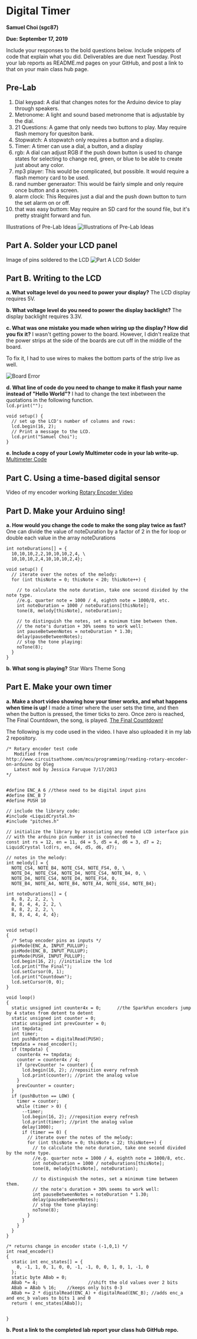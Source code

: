 # Digital Timer

**Samuel Choi (sgc87)**

**Due: September 17, 2019**

Include your responses to the bold questions below. Include snippets of code that explain what you did. Deliverables are due next Tuesday. Post your lab reports as README.md pages on your GitHub, and post a link to that on your main class hub page.

## Pre-Lab
 1) Dial keypad: A dial that changes notes for the Arduino device to play through speakers. 
 2) Metronome: A light and sound based metronome that is adjustable by the dial. 
 3) 21 Questions: A game that only needs two buttons to play. May require flash memory for quesiton bank. 
 4) Stopwatch: A stopwatch only requires a button and a display. 
 5) Timer: A timer can use a dial, a button, and a display
 6) rgb: A dial can adjust RGB if the push down button is used to change states for selecting to change red, green, or blue to be able to create just about any color. 
 7) mp3 player: This would be complicated, but possible. It would require a flash memory card to be used. 
 8) rand number generaator: This would be fairly simple and only require once button and a screen. 
 9) alarm clock: This Requires just a dial and the push down button to turn the set alarm on or off. 
10) that was easy buttom: May require an SD card for the sound file, but it's pretty straight forward and fun. 

Illustrations of Pre-Lab Ideas
![Illustrations of Pre-Lab Ideas](https://github.com/sgc87/IDD-Fa19-Lab2/blob/master/Pre-lab%20Sketches.jpg)

## Part A. Solder your LCD panel

Image of pins soldered to the LCD
![Part A LCD Solder](https://github.com/sgc87/IDD-Fa19-Lab2/blob/master/LCD%20Solder.jpg)

## Part B. Writing to the LCD
 
**a. What voltage level do you need to power your display?**
The LCD display requires 5V. 

**b. What voltage level do you need to power the display backlight?**
The display backlight requires 3.3V. 
   
**c. What was one mistake you made when wiring up the display? How did you fix it?**
I wasn't getting power to the board. However, I didn't realize that the power strips at the side of the boards are cut off in the middle of the board. 

To fix it, I had to use wires to makes the bottom parts of the strip live as well. 

![Board Error](https://github.com/sgc87/IDD-Fa19-Lab2/blob/master/Board_Error.jpg)

**d. What line of code do you need to change to make it flash your name instead of "Hello World"?**
I had to change the text inbetween the quotations in the following function.  
```lcd.print("");```

```
void setup() {
  // set up the LCD's number of columns and rows:
  lcd.begin(16, 2);
  // Print a message to the LCD.
  lcd.print("Samuel Choi");
}
```
 
**e. Include a copy of your Lowly Multimeter code in your lab write-up.**
[Multimeter Code](https://github.com/sgc87/IDD-Fa19-Lab2/blob/master/multimeter_sgc87.ino)

## Part C. Using a time-based digital sensor
Video of my encoder working
[Rotary Encoder Video](https://l.facebook.com/l.php?u=https%3A%2F%2Fyoutu.be%2Foc_immYQTo8%3Ffbclid%3DIwAR1QU2X6IA-nAEVBljFnNDXLBaRemzhXAcw24lmihTY0dQrd77Vvv2nVnpA&h=AT3U13gbsLkSuN9OVYjvlSiaQfaGe-q3VRKpHFUS-lVIKvIdQMIjnP7NKvAB94j9GWbWYHtXXQvjbT8WQKYcx-3Jm4Z0uePWFEnMbGwVQAh80W3fl0veXf1Ww3hCN-GXu3u8pQ)


## Part D. Make your Arduino sing!

**a. How would you change the code to make the song play twice as fast?**
One can divide the value of noteDuration by a factor of 2 in the for loop
or
double each value in the array noteDurations
```
int noteDurations[] = {
  10,10,10,2,2,10,10,10,2,4, \
  10,10,10,2,4,10,10,10,2,4};

void setup() {
  // iterate over the notes of the melody:
  for (int thisNote = 0; thisNote < 20; thisNote++) {

    // to calculate the note duration, take one second divided by the note type.
    //e.g. quarter note = 1000 / 4, eighth note = 1000/8, etc.
    int noteDuration = 1000 / noteDurations[thisNote];
    tone(8, melody[thisNote], noteDuration);

    // to distinguish the notes, set a minimum time between them.
    // the note's duration + 30% seems to work well:
    int pauseBetweenNotes = noteDuration * 1.30;
    delay(pauseBetweenNotes);
    // stop the tone playing:
    noTone(8);
  }
}
```
 
**b. What song is playing?**
Star Wars Theme Song

## Part E. Make your own timer

**a. Make a short video showing how your timer works, and what happens when time is up!**
I made a timer where the user sets the time, and then when the button is pressed, the timer ticks to zero. 
Once zero is reached, The Final Countdown, the song, is played. 
[The Final Countdown!](https://www.youtube.com/watch?v=4EsD4VwtIyg&feature=share&fbclid=IwAR22yKTyRz1F26sq5BCkoCNKnhx7o9P6lWNpHR57-5ZHqzr3bFMPA9-uE0M)

The following is my code used in the video. I have also uploaded it in my lab 2 repository. 
```
/* Rotary encoder test code
   Modified from http://www.circuitsathome.com/mcu/programming/reading-rotary-encoder-on-arduino by Oleg
   Latest mod by Jessica Faruque 7/17/2013
*/


#define ENC_A 6 //these need to be digital input pins
#define ENC_B 7
#define PUSH 10

// include the library code:
#include <LiquidCrystal.h>
#include "pitches.h"

// initialize the library by associating any needed LCD interface pin
// with the arduino pin number it is connected to
const int rs = 12, en = 11, d4 = 5, d5 = 4, d6 = 3, d7 = 2;
LiquidCrystal lcd(rs, en, d4, d5, d6, d7);

// notes in the melody:
int melody[] = {
  NOTE_CS4, NOTE_B4, NOTE_CS4, NOTE_FS4, 0, \
  NOTE_D4, NOTE_CS4, NOTE_D4, NOTE_CS4, NOTE_B4, 0, \
  NOTE_D4, NOTE_CS4, NOTE_D4, NOTE_FS4, 0, 
  NOTE_B4, NOTE_A4, NOTE_B4, NOTE_A4, NOTE_GS4, NOTE_B4};
 
int noteDurations[] = {
  8, 8, 2, 2, 2, \
  8, 8, 4, 4, 2, 2, \
  8, 8, 2, 2, 2, \
  8, 8, 4, 4, 4, 4};
  

void setup()
{
  /* Setup encoder pins as inputs */
  pinMode(ENC_A, INPUT_PULLUP);
  pinMode(ENC_B, INPUT_PULLUP);
  pinMode(PUSH, INPUT_PULLUP);
  lcd.begin(16, 2); //initialize the lcd
  lcd.print("The Final");
  lcd.setCursor(0, 1);
  lcd.print("Countdown");
  lcd.setCursor(0, 0);
}

void loop()
{
  static unsigned int counter4x = 0;      //the SparkFun encoders jump by 4 states from detent to detent
  static unsigned int counter = 0;
  static unsigned int prevCounter = 0;
  int tmpdata;
  int timer;
  int pushButton = digitalRead(PUSH);
  tmpdata = read_encoder();
  if (tmpdata) {
    counter4x += tmpdata;
    counter = counter4x / 4;
    if (prevCounter != counter) {
      lcd.begin(16, 2); //reposition every refresh
      lcd.print(counter); //print the analog value
    }
    prevCounter = counter;
  }
  if (pushButton == LOW) {
    timer = counter;
    while (timer > 0) {
      --timer;
      lcd.begin(16, 2); //reposition every refresh
      lcd.print(timer); //print the analog value
      delay(1000);
      if (timer == 0) {
        // iterate over the notes of the melody:
        for (int thisNote = 0; thisNote < 22; thisNote++) {
          // to calculate the note duration, take one second divided by the note type.
          //e.g. quarter note = 1000 / 4, eighth note = 1000/8, etc.
          int noteDuration = 1000 / noteDurations[thisNote];
          tone(8, melody[thisNote], noteDuration);

          // to distinguish the notes, set a minimum time between them.
          // the note's duration + 30% seems to work well:
          int pauseBetweenNotes = noteDuration * 1.30;
          delay(pauseBetweenNotes);
          // stop the tone playing:
          noTone(8);
        }
      }
    }
  }
}

/* returns change in encoder state (-1,0,1) */
int read_encoder()
{
  static int enc_states[] = {
    0, -1, 1, 0, 1, 0, 0, -1, -1, 0, 0, 1, 0, 1, -1, 0
  };
  static byte ABab = 0;
  ABab *= 4;                   //shift the old values over 2 bits
  ABab = ABab % 16;    //keeps only bits 0-3
  ABab += 2 * digitalRead(ENC_A) + digitalRead(ENC_B); //adds enc_a and enc_b values to bits 1 and 0
  return ( enc_states[ABab]);


}
```

**b. Post a link to the completed lab report your class hub GitHub repo.**
